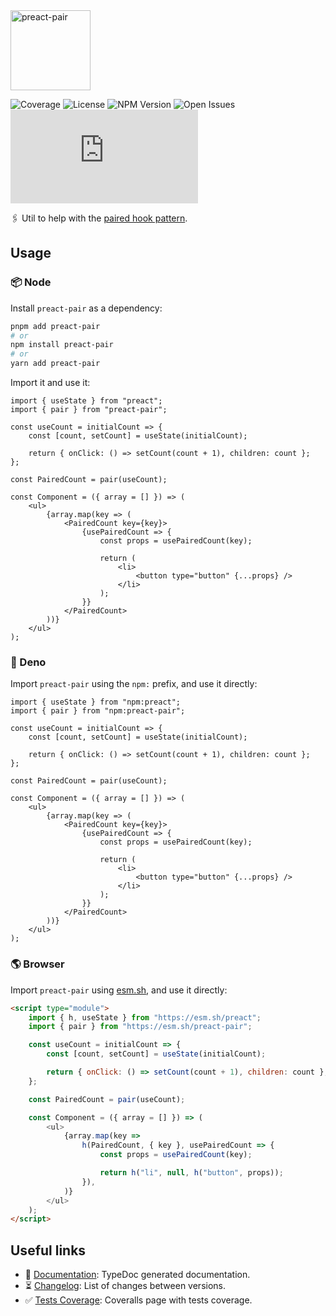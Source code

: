 <img id="logo" alt="preact-pair" src="https://lou.codes/logos/preact_pair.svg" height="128" />

![Coverage][coverage-badge] ![License][license-badge]
![NPM Version][npm-version-badge] ![Open Issues][open-issues-badge]
![Size][size-badge]

🖇️ Util to help with the [paired hook pattern][article].

## Usage

### 📦 Node

Install `preact-pair` as a dependency:

```bash
pnpm add preact-pair
# or
npm install preact-pair
# or
yarn add preact-pair
```

Import it and use it:

```tsx
import { useState } from "preact";
import { pair } from "preact-pair";

const useCount = initialCount => {
	const [count, setCount] = useState(initialCount);

	return { onClick: () => setCount(count + 1), children: count };
};

const PairedCount = pair(useCount);

const Component = ({ array = [] }) => (
	<ul>
		{array.map(key => (
			<PairedCount key={key}>
				{usePairedCount => {
					const props = usePairedCount(key);

					return (
						<li>
							<button type="button" {...props} />
						</li>
					);
				}}
			</PairedCount>
		))}
	</ul>
);
```

### 🦕 Deno

Import `preact-pair` using the `npm:` prefix, and use it directly:

```tsx
import { useState } from "npm:preact";
import { pair } from "npm:preact-pair";

const useCount = initialCount => {
	const [count, setCount] = useState(initialCount);

	return { onClick: () => setCount(count + 1), children: count };
};

const PairedCount = pair(useCount);

const Component = ({ array = [] }) => (
	<ul>
		{array.map(key => (
			<PairedCount key={key}>
				{usePairedCount => {
					const props = usePairedCount(key);

					return (
						<li>
							<button type="button" {...props} />
						</li>
					);
				}}
			</PairedCount>
		))}
	</ul>
);
```

### 🌎 Browser

Import `preact-pair` using [esm.sh][esm.sh], and use it directly:

```html
<script type="module">
	import { h, useState } from "https://esm.sh/preact";
	import { pair } from "https://esm.sh/preact-pair";

	const useCount = initialCount => {
		const [count, setCount] = useState(initialCount);

		return { onClick: () => setCount(count + 1), children: count };
	};

	const PairedCount = pair(useCount);

	const Component = ({ array = [] }) => (
		<ul>
			{array.map(key =>
				h(PairedCount, { key }, usePairedCount => {
					const props = usePairedCount(key);

					return h("li", null, h("button", props));
				}),
			)}
		</ul>
	);
</script>
```

## Useful links

-   📝 [Documentation][documentation]: TypeDoc generated documentation.
-   ⏳ [Changelog][changelog]: List of changes between versions.
-   ✅ [Tests Coverage][coverage]: Coveralls page with tests coverage.

<!-- Reference -->

[article]: https://luke.sh/articles/the-paired-hook-pattern
[changelog]:
	https://github.com/loucyx/libraries/blob/main/packages/preact-pair/CHANGELOG.md
[coverage-badge]:
	https://img.shields.io/coveralls/github/loucyx/libraries.svg?labelColor=666&color=0a8
[coverage]: https://coveralls.io/github/loucyx/libraries
[documentation]: https://lou.codes/libraries/preact_pair/
[esm.sh]: https://esm.sh
[license-badge]:
	https://img.shields.io/npm/l/preact-pair.svg?labelColor=666&color=0a8
[npm-version-badge]:
	https://img.shields.io/npm/v/preact-pair.svg?labelColor=666&color=0a8
[open-issues-badge]:
	https://img.shields.io/github/issues/loucyx/libraries.svg?labelColor=666&color=0a8
[size-badge]:
	https://img.shields.io/badge/dynamic/json?label=size&labelColor=666&color=0a8&suffix=KiB&query=%24.size&url=https%3A%2F%2Fraw.githubusercontent.com%loucyx%2Flibraries%2Fmain%2Fpackages%2Fpreact-pair%2Fpackage.json
